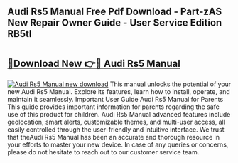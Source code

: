 ## Audi Rs5 Manual Free Pdf Download - Part-zAS New Repair Owner Guide - User Service Edition RB5tl

# <h2><a href="http://cf19413.oget.top/?id=Audi+Rs5+Manual">🔗Download New 👉🔴 Audi Rs5 Manual</a></h2>

[![Audi Rs5 Manual new download](https://i.imgur.com/5g1atiW.png)](http://cf19413.oget.top/?id=Audi+Rs5+Manual)
This manual unlocks the potential of your new Audi Rs5 Manual. Explore its features, learn how to install, operate, and maintain it seamlessly. Important User Guide Audi Rs5 Manual for Parents This guide provides important information for parents regarding the safe use of this product for children. Audi Rs5 Manual advanced features include geolocation, smart alerts, customizable themes, and multi-user access, all easily controlled through the user-friendly and intuitive interface. We trust that theAudi Rs5 Manual has been an accurate and thorough resource in your efforts to master your new device. In case of any queries or concerns, please do not hesitate to reach out to our customer service team.
